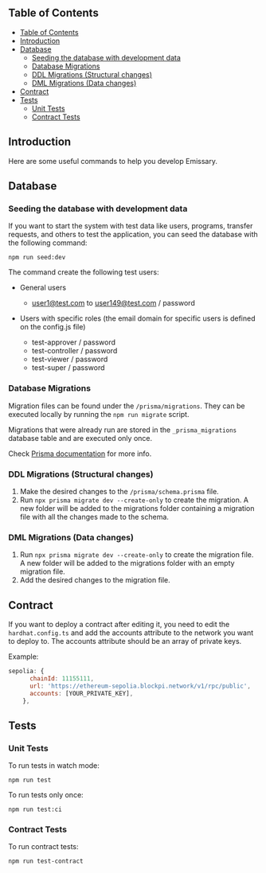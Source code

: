 ## Table of Contents

- [Table of Contents](#table-of-contents)
- [Introduction](#introduction)
- [Database](#database)
  - [Seeding the database with development data](#seeding-the-database-with-development-data)
  - [Database Migrations](#database-migrations)
  - [DDL Migrations (Structural changes)](#ddl-migrations-structural-changes)
  - [DML Migrations (Data changes)](#dml-migrations-data-changes)
- [Contract](#contract)
- [Tests](#tests)
  - [Unit Tests](#unit-tests)
  - [Contract Tests](#contract-tests)


## Introduction

Here are some useful commands to help you develop Emissary.


## Database

### Seeding the database with development data

If you want to start the system with test data like users, programs, transfer requests, and others to test the application, you can seed the database with the following command:

 `npm run seed:dev`

  The command create the following test users:

  - General users

    - user1@test.com to user149@test.com / password

  - Users with specific roles (the email domain for specific users is defined on the config.js file)

    - test-approver / password
    - test-controller / password
    - test-viewer / password
    - test-super / password

### Database Migrations

Migration files can be found under the `/prisma/migrations`. They can be executed locally by running the `npm run migrate` script.

Migrations that were already run are stored in the `_prisma_migrations` database table and are executed only once.

Check [Prisma documentation](https://www.prisma.io/docs/guides/database) for more info.

### DDL Migrations (Structural changes)

1. Make the desired changes to the `/prisma/schema.prisma` file.
2. Run `npx prisma migrate dev --create-only` to create the migration. A new folder will be added to the migrations folder containing a migration file with all the changes made to the schema.

### DML Migrations (Data changes)

1. Run `npx prisma migrate dev --create-only` to create the migration file. A new folder will be added to the migrations folder with an empty migration file.
2. Add the desired changes to the migration file.


## Contract

If you want to deploy a contract after editing it, you need to edit the `hardhat.config.ts` and add the accounts attribute to the network you want to deploy to. The accounts attribute should be an array of private keys.

Example:

```javascript
sepolia: {
      chainId: 11155111,
      url: 'https://ethereum-sepolia.blockpi.network/v1/rpc/public',
      accounts: [YOUR_PRIVATE_KEY],
    },
```

## Tests

### Unit Tests

To run tests in watch mode:

```shell
npm run test
```

To run tests only once:

```shell
npm run test:ci
```

### Contract Tests

To run contract tests:

```shell
npm run test-contract
```